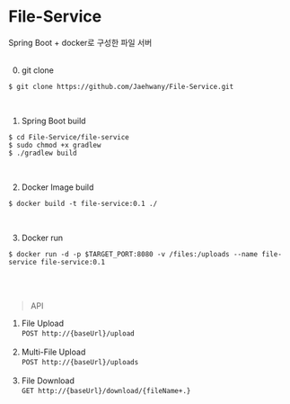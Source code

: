 # File-Service

Spring Boot + docker로 구성한 파일 서버
<br><br>

0. git clone

```
$ git clone https://github.com/Jaehwany/File-Service.git
```
<br>

1. Spring Boot build

```
$ cd File-Service/file-service
$ sudo chmod +x gradlew
$ ./gradlew build
```
<br>

2. Docker Image build

```
$ docker build -t file-service:0.1 ./
```
<br>


3. Docker run

```
$ docker run -d -p $TARGET_PORT:8080 -v /files:/uploads --name file-service file-service:0.1
```
<br>

<br>

> API<br>
1. File Upload <br>
```POST http://{baseUrl}/upload``` <br><br>
2. Multi-File Upload<br> ```POST http://{baseUrl}/uploads``` <br><br>
3. File Download<br>```GET http://{baseUrl}/download/{fileName+.}```
